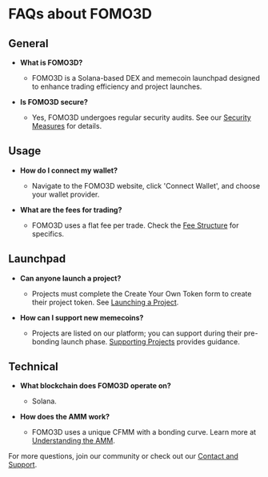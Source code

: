 # FAQs about FOMO3D

## General

- **What is FOMO3D?**
  - FOMO3D is a Solana-based DEX and memecoin launchpad designed to enhance trading efficiency and project launches.

- **Is FOMO3D secure?**
  - Yes, FOMO3D undergoes regular security audits. See our [Security Measures](security-and-audits/security-measures.md) for details.

## Usage

- **How do I connect my wallet?**
  - Navigate to the FOMO3D website, click 'Connect Wallet', and choose your wallet provider.

- **What are the fees for trading?**
  - FOMO3D uses a flat fee per trade. Check the [Fee Structure](technical-details/fee-structure.md) for specifics.

## Launchpad

- **Can anyone launch a project?**
  - Projects must complete the Create Your Own Token form to create their project token. See [Launching a Project](fomo3d-launchpad/launching-a-project.md).

- **How can I support  new memecoins?**
  - Projects are listed on our platform; you can support during their pre-bonding launch phase. [Supporting Projects](fomo3d-launchpad/supporting-projects.md) provides guidance.

## Technical

- **What blockchain does FOMO3D operate on?**
  - Solana.

- **How does the AMM work?**
  - FOMO3D uses a unique CFMM with a bonding curve. Learn more at [Understanding the AMM](fomo3d-amm/understanding-the-amm.md).

For more questions, join our community or check out our [Contact and Support](contact-and-support/contact-and-support.md).